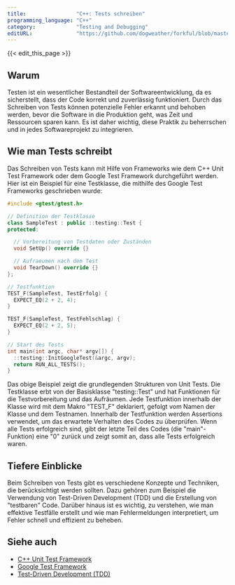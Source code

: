 ```yaml
---
title:                "C++: Tests schreiben"
programming_language: "C++"
category:             "Testing and Debugging"
editURL:              "https://github.com/dogweather/forkful/blob/master/content/de/cpp/writing-tests.md"
---
```


{{< edit_this_page >}}

## Warum

Testen ist ein wesentlicher Bestandteil der Softwareentwicklung, da es sicherstellt, dass der Code korrekt und zuverlässig funktioniert. Durch das Schreiben von Tests können potenzielle Fehler erkannt und behoben werden, bevor die Software in die Produktion geht, was Zeit und Ressourcen sparen kann. Es ist daher wichtig, diese Praktik zu beherrschen und in jedes Softwareprojekt zu integrieren.

## Wie man Tests schreibt

Das Schreiben von Tests kann mit Hilfe von Frameworks wie dem C++ Unit Test Framework oder dem Google Test Framework durchgeführt werden. Hier ist ein Beispiel für eine Testklasse, die mithilfe des Google Test Frameworks geschrieben wurde:

```C++
#include <gtest/gtest.h>

// Definition der Testklasse
class SampleTest : public ::testing::Test {
protected:

  // Vorbereitung von Testdaten oder Zuständen
  void SetUp() override {}

  // Aufraeumen nach dem Test
  void TearDown() override {}
};

// Testfunktion
TEST_F(SampleTest, TestErfolg) {
  EXPECT_EQ(2 + 2, 4);
}

TEST_F(SampleTest, TestFehlschlag) {
  EXPECT_EQ(2 + 2, 5);
}

// Start des Tests
int main(int argc, char* argv[]) {
  ::testing::InitGoogleTest(&argc, argv);
  return RUN_ALL_TESTS();
}
```

Das obige Beispiel zeigt die grundlegenden Strukturen von Unit Tests. Die Testklasse erbt von der Basisklasse "testing::Test" und hat Funktionen für die Testvorbereitung und das Aufräumen. Jede Testfunktion innerhalb der Klasse wird mit dem Makro "TEST_F" deklariert, gefolgt vom Namen der Klasse und dem Testnamen. Innerhalb der Testfunktion werden Assertions verwendet, um das erwartete Verhalten des Codes zu überprüfen. Wenn alle Tests erfolgreich sind, gibt der letzte Teil des Codes (die "main"-Funktion) eine "0" zurück und zeigt somit an, dass alle Tests erfolgreich waren.

## Tiefere Einblicke

Beim Schreiben von Tests gibt es verschiedene Konzepte und Techniken, die berücksichtigt werden sollten. Dazu gehören zum Beispiel die Verwendung von Test-Driven Development (TDD) und die Erstellung von "testbaren" Code. Darüber hinaus ist es wichtig, zu verstehen, wie man effektive Testfälle erstellt und wie man Fehlermeldungen interpretiert, um Fehler schnell und effizient zu beheben.

## Siehe auch

- [C++ Unit Test Framework](https://github.com/cpp-testing/Catch2)
- [Google Test Framework](https://github.com/google/googletest)
- [Test-Driven Development (TDD)](https://de.wikipedia.org/wiki/Testgetriebene_Entwicklung)